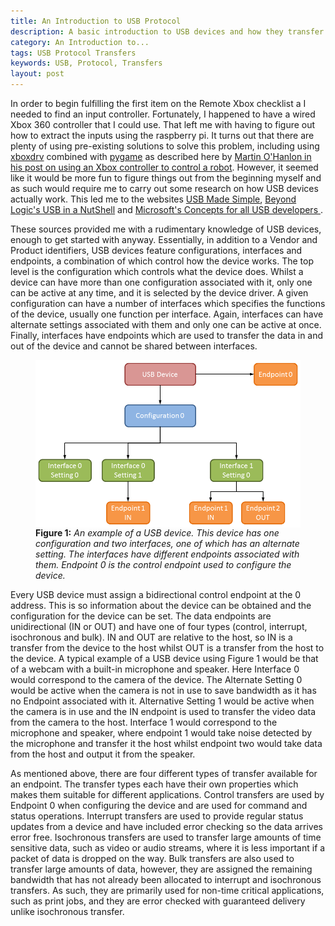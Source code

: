 ```yaml
---
title: An Introduction to USB Protocol
description: A basic introduction to USB devices and how they transfer data.
category: An Introduction to...
tags: USB Protocol Transfers
keywords: USB, Protocol, Transfers
layout: post
---
```

In order to begin fulfilling the first item on the Remote Xbox checklist a I needed to find an input controller.
Fortunately, I happened to have a wired Xbox 360 controller that I could use.
That left me with having to figure out how to extract the inputs using the raspberry pi.
It turns out that there are plenty of using pre-existing solutions to solve this problem, including using [xboxdrv](http://pingus.seul.org/~grumbel/xboxdrv/) combined with [pygame](http://www.pygame.org/hifi.html) as described here by [Martin O'Hanlon in his post on using an Xbox controller to control a robot](http://www.stuffaboutcode.com/2014/10/raspberry-pi-xbox-360-controller-python.html).
However, it seemed like it would be more fun to figure things out from the beginning myself and as such would require me to carry out some research on how USB devices actually work.
This led me to the websites [USB Made Simple](http://www.usbmadesimple.co.uk/index.html), [Beyond Logic's USB in a NutShell](http://www.beyondlogic.org/usbnutshell/usb4.shtml#Control) and [Microsoft's Concepts for all USB developers ](https://msdn.microsoft.com/en-us/library/windows/hardware/dn303352(v=vs.85).aspx).

These sources provided me with a rudimentary knowledge of USB devices, enough to get started with anyway. Essentially, in addition to a Vendor and Product identifiers, USB devices feature configurations, interfaces and endpoints, a combination of which control how the device works.
The top level is the configuration which controls what the device does.
Whilst a device can have more than one configuration associated with it, only one can be active at any time, and it is selected by the device driver.
A given configuration can have a number of interfaces which specifies the functions of the device, usually one function per interface.
Again, interfaces can have alternate settings associated with them and only one can be active at once.
Finally, interfaces have endpoints which are used to transfer the data in and out of the device and cannot be shared between interfaces.

<figure>
<center><a href="/assets/images/USBdevice.png"><img src="/assets/images/USBdevice.png" align="middle" width="500" ></a></center>
<figcaption>
<b>Figure 1:</b>
<i>An example of a USB device. This device has one configuration and two interfaces, one of which has an alternate setting. The interfaces have different endpoints associated with them. Endpoint 0 is the control endpoint used to configure the device.</i>
</figcaption>
</figure>

Every USB device must assign a bidirectional control endpoint at the 0 address.
This is so information about the device can be obtained and the configuration for the device can be set.
The data endpoints are unidirectional (IN or OUT) and have one of four types (control, interrupt, isochronous and bulk).
IN and OUT are relative to the host, so IN is a transfer from the device to the host whilst OUT is a transfer from the host to the device.
A typical example of a USB device using Figure 1 would be that of a webcam with a built-in microphone and speaker.
Here Interface 0 would correspond to the camera of the device.
The Alternate Setting 0 would be active when the camera is not in use to save bandwidth as it has no Endpoint associated with it.
Alternative Setting 1 would be active when the camera is in use and the IN endpoint is used to transfer the video data from the camera to the host.
Interface 1 would correspond to the microphone and speaker, where endpoint 1 would take noise detected by the microphone and transfer it the host whilst endpoint two would take data from the host and output it from the speaker.

As mentioned above, there are four different types of transfer available for an endpoint.
The transfer types each have their own properties which makes them suitable for different applications.
Control transfers are used by Endpoint 0 when configuring the device and are used for command and status operations.
Interrupt transfers are used to provide regular status updates from a device and have included error checking so the data arrives error free.
Isochronous transfers are used to transfer large amounts of time sensitive data, such as video or audio streams, where it is less important if a packet of data is dropped on the way.
Bulk transfers are also used to transfer large amounts of data, however, they are assigned the remaining bandwidth that has not already been allocated to interrupt and isochronous transfers.
As such, they are primarily used for non-time critical applications, such as print jobs, and they are error checked with guaranteed delivery unlike isochronous transfer.
